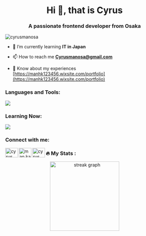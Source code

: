 <h1 align="center">Hi 👋, that is  Cyrus</h1>
<h3 align="center">A passionate frontend developer from Osaka</h3>

<p align="left"> <img src="https://komarev.com/ghpvc/?username=cyrusmanosa&label=Profile%20views&color=0e75b6&style=flat" alt="cyrusmanosa" /> </p>

- 🌱 I’m currently learning **IT in Japan**

- 📫 How to reach me **Cyrusmanosa@gmail.com**

- 📄 Know about my experiences [https://manhk123456.wixsite.com/portfolio](https://manhk123456.wixsite.com/portfolio)

<h3 align="left">Languages and Tools:</h3>

<p align="left">
  <a href="https://skillicons.dev">
    <img src="https://skillicons.dev/icons?i=ps,ai,pr,ae,au,idea,mysql,html,css,php,vscode,github," />
  </a>
</p>

<h3 align="left">Learning Now:</h3>
<p align="left">
  <a href="https://skillicons.dev">
    <img src="https://skillicons.dev/icons?i=go,js,laravel," />
  </a>
</p>


<h3 align="left">Connect with me:</h3>
<p align="left">
<a href="https://linkedin.com/in/cyrus man" target="blank"><img align="left" src="https://raw.githubusercontent.com/rahuldkjain/github-profile-readme-generator/master/src/images/icons/Social/linked-in-alt.svg" alt="cyrus man" height="30" width="40" /></a>
<a href="https://fb.com/man ka chun" target="blank"><img align="left" src="https://raw.githubusercontent.com/rahuldkjain/github-profile-readme-generator/master/src/images/icons/Social/facebook.svg" alt="man ka chun" height="30" width="40" /></a>
<a href="https://instagram.com/cyrus_mkc" target="blank"><img align="left" src="https://raw.githubusercontent.com/rahuldkjain/github-profile-readme-generator/master/src/images/icons/Social/instagram.svg" alt="cyrus_mkc" height="30" width="40" /></a>
</p>


<h3 align="left">🔥 My Stats :</h3>
<div align="center">
  <img src="https://streak-stats.demolab.com?user=maurodesouza&locale=en&mode=daily&theme=dark&hide_border=false&border_radius=5&order=3" height="220" alt="streak graph"  />
</div>


